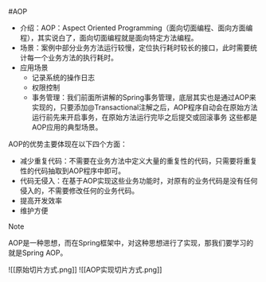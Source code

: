 #AOP
- 介绍：AOP：Aspect Oriented Programming（面向切面编程、面向方面编程），其实说白了，面向切面编程就是面向特定方法编程。
- 场景：案例中部分业务方法运行较慢，定位执行耗时较长的接口，此时需要统计每一个业务方法的执行耗时。
- 应用场景
	- 记录系统的操作日志
	- 权限控制
	- 事务管理：我们前面所讲解的Spring事务管理，底层其实也是通过AOP来实现的，只要添加@Transactional注解之后，AOP程序自动会在原始方法运行前先来开启事务，在原始方法运行完毕之后提交或回滚事务
这些都是AOP应用的典型场景。

AOP的优势主要体现在以下四个方面：
- 减少重复代码：不需要在业务方法中定义大量的重复性的代码，只需要将重复性的代码抽取到AOP程序中即可。
- 代码无侵入：在基于AOP实现这些业务功能时，对原有的业务代码是没有任何侵入的，不需要修改任何的业务代码。
- 提高开发效率
- 维护方便

> [!NOTE]
> AOP是一种思想，而在Spring框架中，对这种思想进行了实现，那我们要学习的就是Spring AOP。

![[原始切片方式.png]]
![[AOP实现切片方式.png]]
